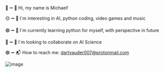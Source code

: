 🔴 ➖️ 👋 Hi, my name is Michael!

🟡 ➖️ 👀 I`m interesting in AI, python coding, video games and music

🟢 ➖️ 🌱 I`m currently learning python for myself, with perspective in future

🔵 ➖️ 🦭 I`m looking to collaborate on AI Science

🟣 ➖️ 📬 How to reach me: dartvauder007@protonmail.com

![image](https://github.com/Dartvauder/Dartvauder/assets/140557322/35dfbe58-c374-4a57-bd83-c54baca8c963)
